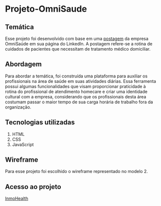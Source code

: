 # Projeto-OmniSaude

## Temática

Esse projeto foi desenvolvido com base em uma [postagem](https://www.linkedin.com/pulse/rotina-do-paciente-de-homecare-online-e-time-omnisaudeco%3FtrackingId=Sp1Z%252Bqa%252F1vkwfR6KJVE%252BGQ%253D%253D/?trackingId=Sp1Z%2Bqa%2F1vkwfR6KJVE%2BGQ%3D%3D) da empresa OmniSaúde em sua página do LinkedIn. A postagem refere-se a rotina de cuidados de pacientes que necessitam de tratamento médico domiciliar.

## Abordagem

Para abordar a temática, foi construída uma plataforma para auxiliar os profissionais na área de saúde em suas atividades diárias. Essa ferramenta possui algumas funcionalidades que visam proporcionar praticidade à rotina do profissional de atendimento homecare e criar uma identidade cultural com a empresa, considerando que os profissionais desta área costumam passar o maior tempo de sua carga horária de trabalho fora da organização.

## Tecnologias utilizadas

1. HTML
2. CSS
3. JavaScript

## Wireframe

Para esse projeto foi escolhido o wireframe representado no modelo 2.

## Acesso ao projeto

[InmoHealth](https://lucasmendeslms.github.io/Projeto-OmniSaude/)